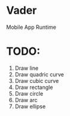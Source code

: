 # Vader
Mobile App Runtime

# TODO:
1. Draw line
2. Draw quadric curve
2. Draw cubic curve
3. Draw rectangle
3. Draw circle
3. Draw arc
4. Draw ellipse
